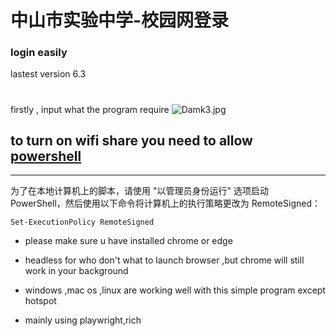 中山市实验中学-校园网登录
======================
### login easily
lastest version 6.3
#
firstly , input what the program require
![Damk3.jpg](https://s1.328888.xyz/2022/05/19/Damk3.jpg)
### 
## to turn on wifi share you need to allow [powershell](https://docs.microsoft.com/zh-cn/powershell/module/microsoft.powershell.core/about/about_signing?view=powershell-7.2)
---------------------
为了在本地计算机上的脚本，请使用 "以管理员身份运行" 选项启动 PowerShell，然后使用以下命令将计算机上的执行策略更改为 RemoteSigned：
```
Set-ExecutionPolicy RemoteSigned
```

* please make sure u have installed chrome or edge 

* headless for who don't what to launch browser ,but chrome will still work in your background

* windows ,mac os ,linux are working well with this simple program except hotspot

* mainly using playwright,rich
